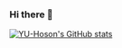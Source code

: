 ### Hi there 👋
[![YU-Hoson's GitHub stats](https://github-readme-stats.vercel.app/api?username=/YU-Hoson)](https://github.com/YU-Hoson/github-readme-stats)
<!--
**YU-Hoson/YU-Hoson** is a ✨ _special_ ✨ repository because its `README.md` (this file) appears on your GitHub profile.

Here are some ideas to get you started:

- 🔭 I’m currently working on ...
- 🌱 I’m currently learning ...
- 👯 I’m looking to collaborate on ...
- 🤔 I’m looking for help with ...
- 💬 Ask me about ...
- 📫 How to reach me: ...
- 😄 Pronouns: ...
- ⚡ Fun fact: ...
-->
